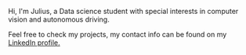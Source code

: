 <!---
- 👋 Hi, I’m @Julppe
- 👀 I’m interested in ...
- 🌱 I’m currently learning ...
- 💞️ I’m looking to collaborate on ...
- 📫 How to reach me ...
--->

<!---
Julppe/Julppe is a ✨ special ✨ repository because its `README.md` (this file) appears on your GitHub profile.
You can click the Preview link to take a look at your changes.
--->

Hi, I'm Julius, a Data science student with special interests in computer vision and autonomous driving.

Feel free to check my projects, my contact info can be found on my [LinkedIn profile.](https://www.linkedin.com/in/julius-pesonen/)
